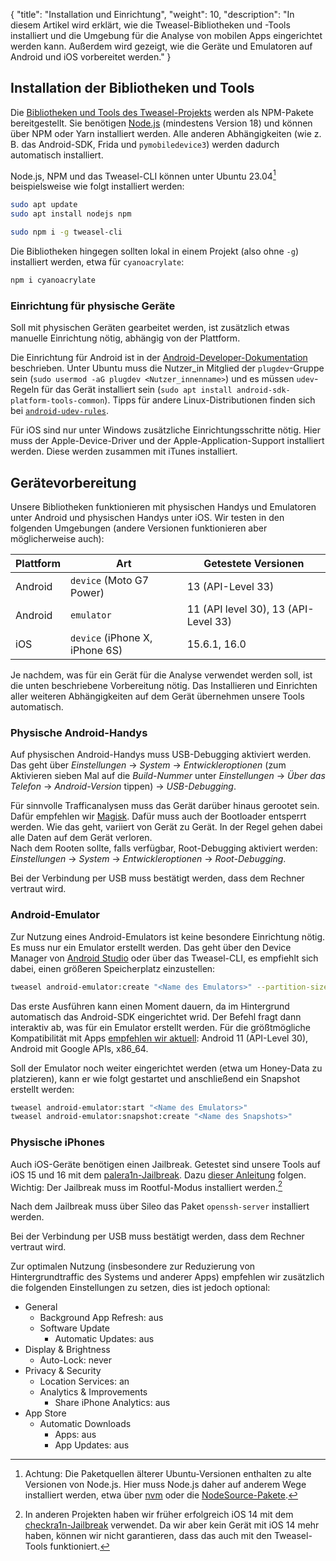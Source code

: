 {
    "title": "Installation und Einrichtung",
    "weight": 10,
    "description": "In diesem Artikel wird erklärt, wie die Tweasel-Bibliotheken und -Tools installiert und die Umgebung für die Analyse von mobilen Apps eingerichtet werden kann. Außerdem wird gezeigt, wie die Geräte und Emulatoren auf Android und iOS vorbereitet werden."
}

## Installation der Bibliotheken und Tools

Die [Bibliotheken und Tools des Tweasel-Projekts](/) werden als NPM-Pakete bereitgestellt. Sie benötigen [Node.js](https://nodejs.org) (mindestens Version 18) und können über NPM oder Yarn installiert werden. Alle anderen Abhängigkeiten (wie z. B. das Android-SDK, Frida und `pymobiledevice3`) werden dadurch automatisch installiert.

Node.js, NPM und das Tweasel-CLI können unter Ubuntu 23.04[^ubuntu-node] beispielsweise wie folgt installiert werden:

[^ubuntu-node]: Achtung: Die Paketquellen älterer Ubuntu-Versionen enthalten zu alte Versionen von Node.js. Hier muss Node.js daher auf anderem Wege installiert werden, etwa über [nvm](https://github.com/nvm-sh/nvm) oder die [NodeSource-Pakete](https://github.com/nodesource/distributions).

```sh
sudo apt update
sudo apt install nodejs npm

sudo npm i -g tweasel-cli
```

Die Bibliotheken hingegen sollten lokal in einem Projekt (also ohne `-g`) installiert werden, etwa für `cyanoacrylate`:

```sh
npm i cyanoacrylate
```

### Einrichtung für physische Geräte

Soll mit physischen Geräten gearbeitet werden, ist zusätzlich etwas manuelle Einrichtung nötig, abhängig von der Plattform.

Die Einrichtung für Android ist in der [Android-Developer-Dokumentation](https://developer.android.com/studio/run/device#setting-up) beschrieben. Unter Ubuntu muss die Nutzer_in Mitglied der `plugdev`-Gruppe sein (`sudo usermod -aG plugdev <Nutzer_innenname>`) und es müssen `udev`-Regeln für das Gerät installiert sein (`sudo apt install android-sdk-platform-tools-common`). Tipps für andere Linux-Distributionen finden sich bei [`android-udev-rules`](https://github.com/M0Rf30/android-udev-rules).

Für iOS sind nur unter Windows zusätzliche Einrichtungsschritte nötig. Hier muss der Apple-Device-Driver und der Apple-Application-Support installiert werden. Diese werden zusammen mit iTunes installiert.

## Gerätevorbereitung

Unsere Bibliotheken funktionieren mit physischen Handys und Emulatoren unter Android und physischen Handys unter iOS. Wir testen in den folgenden Umgebungen (andere Versionen funktionieren aber möglicherweise auch):

| Plattform | Art | Getestete Versionen |
| --- | --- | --- |
| Android | `device` (Moto G7 Power) | 13 (API-Level 33) |
| Android | `emulator` | 11 (API level 30), 13 (API-Level 33) |
| iOS | `device` (iPhone X, iPhone 6S) | 15.6.1, 16.0 |

Je nachdem, was für ein Gerät für die Analyse verwendet werden soll, ist die unten beschriebene Vorbereitung nötig. Das Installieren und Einrichten aller weiteren Abhängigkeiten auf dem Gerät übernehmen unsere Tools automatisch.

### Physische Android-Handys

Auf physischen Android-Handys muss USB-Debugging aktiviert werden. Das geht über *Einstellungen* -> *System* -> *Entwickleroptionen* (zum Aktivieren sieben Mal auf die *Build-Nummer* unter *Einstellungen* -> *Über das Telefon* -> *Android-Version* tippen) -> *USB-Debugging*.

Für sinnvolle Trafficanalysen muss das Gerät darüber hinaus gerootet sein. Dafür empfehlen wir [Magisk](https://topjohnwu.github.io/Magisk/). Dafür muss auch der Bootloader entsperrt werden. Wie das geht, variiert von Gerät zu Gerät. In der Regel gehen dabei alle Daten auf dem Gerät verloren.  
Nach dem Rooten sollte, falls verfügbar, Root-Debugging aktiviert werden: *Einstellungen* -> *System* -> *Entwickleroptionen* -> *Root-Debugging*.

Bei der Verbindung per USB muss bestätigt werden, dass dem Rechner vertraut wird.

### Android-Emulator

Zur Nutzung eines Android-Emulators ist keine besondere Einrichtung nötig. Es muss nur ein Emulator erstellt werden. Das geht über den Device Manager von [Android Studio](https://developer.android.com/studio) oder über das Tweasel-CLI, es empfiehlt sich dabei, einen größeren Speicherplatz einzustellen:

```sh
tweasel android-emulator:create "<Name des Emulators>" --partition-size 16384
```

Das erste Ausführen kann einen Moment dauern, da im Hintergrund automatisch das Android-SDK eingerichtet wrid. Der Befehl fragt dann interaktiv ab, was für ein Emulator erstellt werden. Für die größtmögliche Kompatibilität mit Apps [empfehlen wir aktuell](https://github.com/tweaselORG/appstraction/issues/54): Android 11 (API-Level 30), Android mit Google APIs, x86_64.

Soll der Emulator noch weiter eingerichtet werden (etwa um Honey-Data zu platzieren), kann er wie folgt gestartet und anschließend ein Snapshot erstellt werden:

```sh
tweasel android-emulator:start "<Name des Emulators>"
tweasel android-emulator:snapshot:create "<Name des Snapshots>" 
```

### Physische iPhones

Auch iOS-Geräte benötigen einen Jailbreak. Getestet sind unsere Tools auf iOS 15 und 16 mit dem [palera1n-Jailbreak](https://github.com/palera1n/palera1n). Dazu [dieser Anleitung](https://ios.cfw.guide/installing-palera1n/) folgen. Wichtig: Der Jailbreak muss im Rootful-Modus installiert werden.[^ios-14]

[^ios-14]: In anderen Projekten haben wir früher erfolgreich iOS 14 mit dem [checkra1n-Jailbreak](https://checkra.in/) verwendet. Da wir aber kein Gerät mit iOS 14 mehr haben, können wir nicht garantieren, dass das auch mit den Tweasel-Tools funktioniert.

Nach dem Jailbreak muss über Sileo das Paket `openssh-server` installiert werden.

Bei der Verbindung per USB muss bestätigt werden, dass dem Rechner vertraut wird.

Zur optimalen Nutzung (insbesondere zur Reduzierung von Hintergrundtraffic des Systems und anderer Apps) empfehlen wir zusätzlich die folgenden Einstellungen zu setzen, dies ist jedoch optional:

* General
    * Background App Refresh: aus
    * Software Update
        * Automatic Updates: aus
* Display & Brightness
    * Auto-Lock: never
* Privacy & Security
    * Location Services: an
    * Analytics & Improvements
        * Share iPhone Analytics: aus
* App Store
    * Automatic Downloads
        * Apps: aus
        * App Updates: aus
